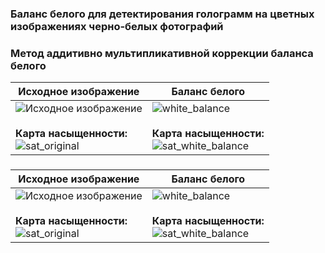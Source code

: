 ### Баланс белого для детектирования голограмм на цветных изображениях черно-белых фотографий

### Метод аддитивно мультипликативной коррекции баланса белого

| Исходное изображение                         | Баланс белого                                                                                                                               |
|----------------------------------------------|---------------------------------------------------------------------------------------------------------------------------------------------|
| ![Исходное изображение](../bin.dbg/image2.png) <br><br> **Карта насыщенности:** <br> ![sat_original](../bin.dbg/sat_original.jpg) | ![white_balance](../bin.dbg/white_balance.jpg) <br><br> **Карта насыщенности:** <br> ![sat_white_balance](../bin.dbg/sat_white_balance.jpg) |

###

| Исходное изображение                                                                                                               | Баланс белого                                                                                                                                 |
|------------------------------------------------------------------------------------------------------------------------------------|-----------------------------------------------------------------------------------------------------------------------------------------------|
| ![Исходное изображение](../bin.dbg/image4.png) <br><br> **Карта насыщенности:** <br> ![sat_original](../bin.dbg/sat_original4.jpg) | ![white_balance](../bin.dbg/white_balance4.jpg) <br><br> **Карта насыщенности:** <br> ![sat_white_balance](../bin.dbg/sat_white_balance4.jpg) |


